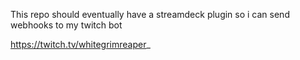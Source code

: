 This repo should eventually have a streamdeck plugin so i can send webhooks to my twitch bot

https://twitch.tv/whitegrimreaper_
